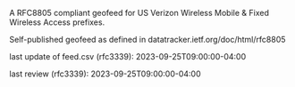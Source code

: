

A RFC8805 compliant geofeed for US Verizon Wireless Mobile & Fixed Wireless Access prefixes.

Self-published geofeed as defined in datatracker.ietf.org/doc/html/rfc8805

last update of feed.csv (rfc3339): 2023-09-25T09:00:00-04:00

last review (rfc3339): 2023-09-25T09:00:00-04:00
